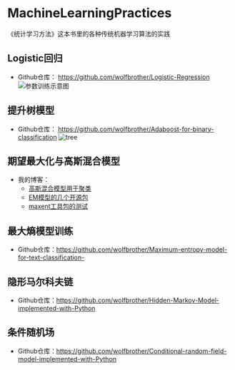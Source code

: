 # MachineLearningPractices
《统计学习方法》这本书里的各种传统机器学习算法的实践



## Logistic回归
+ Github仓库： https://github.com/wolfbrother/Logistic-Regression
  ![参数训练示意图](https://raw.githubusercontent.com/wolfbrother/MachineLearningPractices/master/_picutures/1416895888_5605.gif?token=ACOPOTGALZ2FO5GQU37FUCC46TNQG)


## 提升树模型
+ Github仓库： https://github.com/wolfbrother/Adaboost-for-binary-classification 
 ![tree](https://raw.githubusercontent.com/wolfbrother/MachineLearningPractices/master/_picutures/tree.png)
 
## 期望最大化与高斯混合模型
+ 我的博客：
  + [高斯混合模型用于聚类](https://blog.csdn.net/golden1314521/article/details/46051431)
  + [EM模型的几个开源包](https://blog.csdn.net/golden1314521/article/details/45585651)
  + [maxent工具包的测试](https://blog.csdn.net/golden1314521/article/details/45488773)

## 最大熵模型训练
+ Github仓库：https://github.com/wolfbrother/Maximum-entropy-model-for-text-classification-

## 隐形马尔科夫链
+ Github仓库：https://github.com/wolfbrother/Hidden-Markov-Model-implemented-with-Python

## 条件随机场
+ Github仓库：https://github.com/wolfbrother/Conditional-random-field-model-implemented-with-Python
